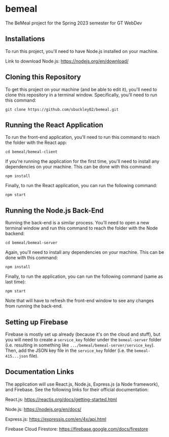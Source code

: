 # bemeal
The BeMeal project for the Spring 2023 semester for GT WebDev

## Installations
To run this project, you'll need to have Node.js installed on your machine.

Link to download Node.js: https://nodejs.org/en/download/

## Cloning this Repository
To get this project on your machine (and be able to edit it), you'll need to clone this repository in a terminal window. Specifically, you'll need to run this command:

```git clone https://github.com/sbuckley02/bemeal.git```

## Running the React Application
To run the front-end application, you'll need to run this command to reach the folder with the React app:

```cd bemeal/bemeal-client```

If you're running the application for the first time, you'll need to install any dependencies on your machine. This can be done with this command:

```npm install```

Finally, to run the React application, you can run the following command:

```npm start```


## Running the Node.js Back-End
Running the back-end is a similar process. You'll need to open a new terminal window and run this command to reach the folder with the Node backend:

```cd bemeal/bemeal-server```

Again, you'll need to install any dependencies on your machine. This can be done with this command:

```npm install```

Finally, to run the application, you can run the following command (same as last time):

```npm start```

Note that will have to refresh the front-end window to see any changes from running the back-end.

## Setting up Firebase
Firebase is mostly set up already (because it's on the cloud and stuff), but you will need to create a `service_key` folder under the `bemeal-server` folder (i.e. resulting in something like `.../bemeal/bemeal-server/service_key`). Then, add the JSON key file in the `service_key` folder (i.e. the `bemeal-415...json` file).

## Documentation Links
The application will use React.js, Node.js, Express.js (a Node framework), and Firebase. See the following links for their official documentation:

React.js: https://reactjs.org/docs/getting-started.html

Node.js: https://nodejs.org/en/docs/

Express.js: https://expressjs.com/en/4x/api.html

Firebase Cloud Firestore: https://firebase.google.com/docs/firestore